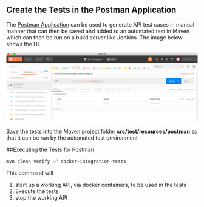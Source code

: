 
## Create the Tests in the Postman Application

The [Postman Application](https://www.getpostman.com/downloads/) 
can be used to generate API test cases in manual manner that can then be saved and added to an automated test in Maven
 which can then be run on a build server like Jenkins. The image below shows the UI.
 
![Screenshot](images/postman-test.png)

Save the tests into the Maven project folder **src/test/resources/postman**
 so that it can be run by the automated test environment


##Executing the Tests for Postman


```bash
mvn clean verify -P docker-integration-tests
```
This command will 

1. start up a working API, via docker containers, to be used in the tests
2. Execute the tests
3. stop the working API


